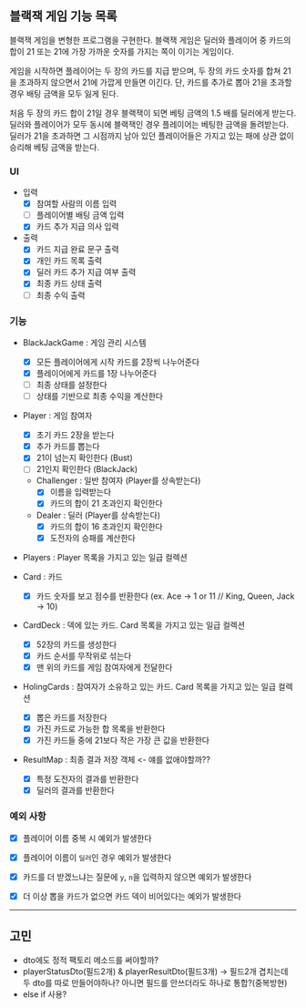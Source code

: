 ## 블랙잭 게임 기능 목록
블랙잭 게임을 변형한 프로그램을 구현한다. 블랙잭 게임은 딜러와 플레이어 중 카드의 합이 21 또는 21에 가장 가까운 숫자를 가지는 쪽이 이기는 게임이다.

게임을 시작하면 플레이어는 두 장의 카드를 지급 받으며, 두 장의 카드 숫자를 합쳐 21을 초과하지 않으면서 21에 가깝게 만들면 이긴다.
단, 카드를 추가로 뽑아 21을 초과할 경우 배팅 금액을 모두 잃게 된다.

처음 두 장의 카드 합이 21일 경우 블랙잭이 되면 베팅 금액의 1.5 배를 딜러에게 받는다.
딜러와 플레이어가 모두 동시에 블랙잭인 경우 플레이어는 베팅한 금액을 돌려받는다.
딜러가 21을 초과하면 그 시점까지 남아 있던 플레이어들은 가지고 있는 패에 상관 없이 승리해 베팅 금액을 받는다.

### UI
- 입력
  - [x] 참여할 사람의 이름 입력
  - [ ] 플레이어별 배팅 금액 입력
  - [x] 카드 추가 지급 의사 입력
  
- 출력
  - [x] 카드 지급 완료 문구 출력
  - [x] 개인 카드 목록 출력
  - [x] 딜러 카드 추가 지급 여부 출력
  - [x] 최종 카드 상태 출력
  - [ ] 최종 수익 출력

### 기능
- BlackJackGame : 게임 관리 시스템
  - [x] 모든 플레이어에게 시작 카드를 2장씩 나누어준다
  - [x] 플레이어에게 카드를 1장 나누어준다
  - [ ] 최종 상태를 설정한다 
  - [ ] 상태를 기반으로 최종 수익을 계산한다
  
- Player : 게임 참여자
  - [x] 초기 카드 2장을 받는다
  - [x] 추가 카드를 뽑는다
  - [x] 21이 넘는지 확인한다 (Bust)
  - [ ] 21인지 확인한다 (BlackJack)
  - Challenger : 일반 참여자 (Player를 상속받는다)
    - [x] 이름을 입력받는다
    - [x] 카드의 합이 21 초과인지 확인한다
  - Dealer : 딜러 (Player를 상속받는다)
    - [x] 카드의 합이 16 초과인지 확인한다
    - [x] 도전자의 승패를 계산한다

- Players : Player 목록을 가지고 있는 일급 컬렉션

- Card : 카드
  - [x] 카드 숫자를 보고 점수를 반환한다 (ex. Ace -> 1 or 11 // King, Queen, Jack -> 10)

- CardDeck : 덱에 있는 카드. Card 목록을 가지고 있는 일급 컬렉션
  - [x] 52장의 카드를 생성한다
  - [x] 카드 순서를 무작위로 섞는다
  - [x] 맨 위의 카드를 게임 참여자에게 전달한다

- HolingCards : 참여자가 소유하고 있는 카드. Card 목록을 가지고 있는 일급 컬렉션
  - [x] 뽑은 카드를 저장한다
  - [x] 가진 카드로 가능한 합 목록을 반환한다
  - [x] 가진 카드들 중에 21보다 작은 가장 큰 값을 반환한다

- ResultMap : 최종 결과 저장 객체 <- 얘를 없애야할까??
  - [x] 특정 도전자의 결과를 반환한다
  - [x] 딜러의 결과를 반환한다

### 예외 사항
- [x] 플레이어 이름 중복 시 예외가 발생한다
- [x] 플레이어 이름이 `딜러`인 경우 예외가 발생한다

- [x] 카드를 더 받겠느냐는 질문에 `y`, `n`을 입력하지 않으면 예외가 발생한다
- [x] 더 이상 뽑을 카드가 없으면 카드 덱이 비어있다는 예외가 발생한다

---------
## 고민
- dto에도 정적 팩토리 메소드를 써야할까?
- playerStatusDto(필드2개) & playerResultDto(필드3개) -> 필드2개 겹치는데 두 dto를 따로 만들어야하나? 아니면 필드를 안쓰더라도 하나로 통합?(중복방현) 
- else if 사용?
